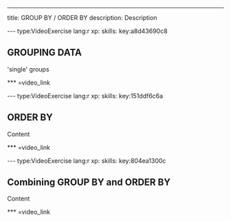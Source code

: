 ---
title: GROUP BY / ORDER BY
description: Description

--- type:VideoExercise lang:r xp: skills: key:a8d43690c8
## GROUPING DATA 
'single' groups

*** =video_link

--- type:VideoExercise lang:r xp: skills: key:151ddf6c6a
## ORDER BY 
Content

*** =video_link

--- type:VideoExercise lang:r xp: skills: key:804ea1300c
## Combining GROUP BY and ORDER BY 
Content

*** =video_link
